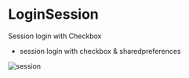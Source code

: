 # LoginSession
Session login with Checkbox

- session login with checkbox & sharedpreferences 

![session](https://user-images.githubusercontent.com/53957770/74992516-e8668e80-547a-11ea-9e06-4c863e7fb029.gif)
